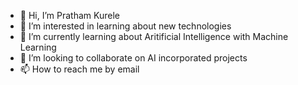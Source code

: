 - 👋 Hi, I’m Pratham Kurele
- 👀 I’m interested in learning about new technologies
- 🌱 I’m currently learning about Aritificial Intelligence with Machine Learning
- 💞️ I’m looking to collaborate on AI incorporated projects
- 📫 How to reach me by email

<!---
Pratham8901/Pratham8901 is a ✨ special ✨ repository because its `README.md` (this file) appears on your GitHub profile.
You can click the Preview link to take a look at your changes.
--->
